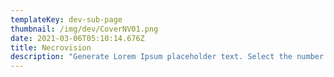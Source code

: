 ```yaml
---
templateKey: dev-sub-page
thumbnail: /img/dev/CoverNV01.png
date: 2021-03-06T05:10:14.676Z
title: Necrovision
description: "Generate Lorem Ipsum placeholder text. Select the number of characters, words, sentences or paragraphs, and hit generate!"
---
```




